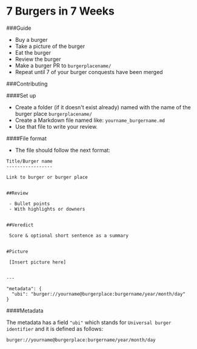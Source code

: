 7 Burgers in 7 Weeks
======

###Guide 

- Buy a burger
- Take a picture of the burger
- Eat the burger
- Review the burger
- Make a burger PR to `burgerplacename/`
- Repeat until 7 of your burger conquests have been merged 


###Contributing

####Set up

 - Create a folder (if it doesn't exist already) named with the name of the burger place `burgerplacename/`
 - Create a Markdown file named like: `yourname_burgername.md`
 - Use that file to write your review.

####File format

 - The file should follow the next format: 
 
 ``` 
 Title/Burger name
 -----------------
 
 Link to burger or burger place
 
 
 ##Review
 
  - Bullet points
  - With highlights or downers
  
  
 ##Veredict
  
  Score & optional short sentence as a summary
  
  
 #Picture
 
  [Insert picture here]
  
  
 ---
 
 "metadata": {
   "ubi": "burger://yourname@burgerplace:burgername/year/month/day"
 }
```

####Metadata
 
 The metadata has a field `"ubi"` which stands for `Universal burger identifier` and it is defined as follows:
 
 `burger://yourname@burgerplace:burgername/year/month/day`